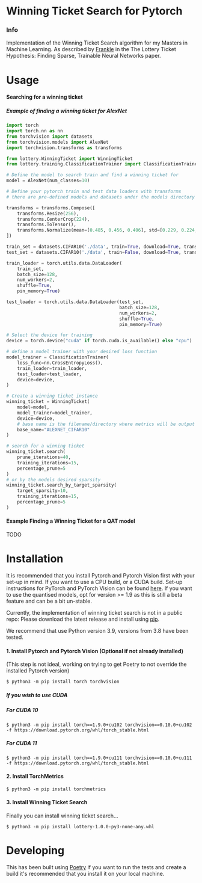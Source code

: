 # Winning Ticket Search for Pytorch

### Info

Implementation of the Winning Ticket Search algorithm for my Masters in Machine Learning. As described
by [Frankle](https://arxiv.org/abs/1803.03635) in the The Lottery Ticket Hypothesis: Finding Sparse, Trainable Neural
Networks paper.

# Usage

#### Searching for a winning ticket

##### Example of finding a winning ticket for AlexNet

```python
import torch
import torch.nn as nn
from torchvision import datasets
from torchvision.models import AlexNet
import torchvision.transforms as transforms

from lottery.WinningTicket import WinningTicket
from lottery.training.ClassificationTrainer import ClassificationTrainer

# Define the model to search train and find a winning ticket for
model = AlexNet(num_classes=10)

# Define your pytorch train and test data loaders with transforms
# there are pre-defined models and datasets under the models directory for convenience

transforms = transforms.Compose([
    transforms.Resize(256),
    transforms.CenterCrop(224),
    transforms.ToTensor(),
    transforms.Normalize(mean=[0.485, 0.456, 0.406], std=[0.229, 0.224, 0.225]),
])

train_set = datasets.CIFAR10('./data', train=True, download=True, transform=transforms)
test_set = datasets.CIFAR10('./data', train=False, download=True, transform=transforms)

train_loader = torch.utils.data.DataLoader(
    train_set,
    batch_size=128,
    num_workers=2,
    shuffle=True,
    pin_memory=True)

test_loader = torch.utils.data.DataLoader(test_set,
                                          batch_size=128,
                                          num_workers=2,
                                          shuffle=True,
                                          pin_memory=True)

# Select the device for training
device = torch.device("cuda" if torch.cuda.is_available() else "cpu")

# define a model trainer with your desired loss function
model_trainer = ClassificationTrainer(
    loss_func=nn.CrossEntropyLoss(),
    train_loader=train_loader,
    test_loader=test_loader,
    device=device,
)

# Create a winning ticket instance
winning_ticket = WinningTicket(
    model=model,
    model_trainer=model_trainer,
    device=device,
    # base name is the filename/directory where metrics will be output if logging is switch on
    base_name="ALEXNET_CIFAR10"
)

# search for a winning ticket
winning_ticket.search(
    prune_iterations=40,
    training_iterations=15,
    percentage_prune=5
)
# or by the models desired sparsity
winning_ticket.search_by_target_sparsity(
    target_sparsity=10,
    training_iterations=15,
    percentage_prune=5
)
```

#### Example Finding a Winning Ticket for a QAT model

TODO

# Installation

It is recommended that you install Pytorch and Pytorch Vision first with your set-up in mind. If you want to use a
CPU build, or a CUDA build. Set-up instructions for PyTorch and PyTorch Vision can be
found [here](https://pytorch.org/). If you want to use the quantised models, opt for version >= 1.9 as this is still a
beta feature and can be a bit un-stable.

Currently, the implementation of winning ticket search is not in a public repo:
Please download the latest release and install using [pip](https://pypi.org/project/pip/).

We recommend that use Python version 3.9, versions from 3.8 have been tested.

#### 1. Install Pytorch and Pytorch Vision (Optional if not already installed)
(This step is not ideal, working on trying to get Poetry to not override the installed Pytorch version)
```shell
$ python3 -m pip install torch torchvision
```

##### If you wish to use CUDA

##### For CUDA 10
```shell
$ python3 -m pip install torch==1.9.0+cu102 torchvision==0.10.0+cu102 -f https://download.pytorch.org/whl/torch_stable.html
```

##### For CUDA 11
```shell
$ python3 -m pip install torch==1.9.0+cu111 torchvision==0.10.0+cu111 -f https://download.pytorch.org/whl/torch_stable.html
```

#### 2. Install TorchMetrics
```shell
$ python3 -m pip install torchmetrics
```

#### 3. Install Winning Ticket Search

Finally you can install winning ticket search...

```shell
$ python3 -m pip install lottery-1.0.0-py3-none-any.whl
```

# Developing

This has been built using [Poetry](https://python-poetry.org/) if you want to run the tests and create a build it's
recommended that you install it on your local machine. 
